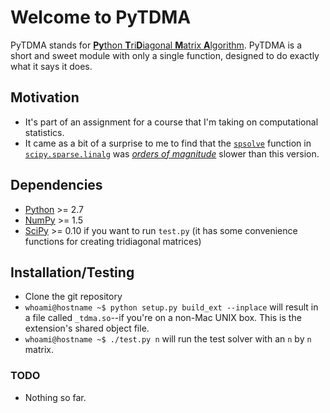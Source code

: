 # Welcome to PyTDMA
PyTDMA stands for [**Py**thon **T**ri**D**iagonal **M**atrix **A**lgorithm](http://en.wikipedia.org/wiki/Tridiagonal_matrix_algorithm). PyTDMA is a short and sweet module with only a single function, designed to do exactly what it says it does.

## Motivation
* It's part of an assignment for a course that I'm taking on computational statistics.
* It came as a bit of a surprise to me to find that the [`spsolve`](http://docs.scipy.org/doc/scipy/reference/generated/scipy.sparse.linalg.spsolve.html#scipy.sparse.linalg.spsolve) function in [`scipy.sparse.linalg`](http://docs.scipy.org/doc/scipy/reference/sparse.linalg.html) was [*orders of magnitude*](http://en.wikipedia.org/wiki/Order_of_magnitude) slower than this version.

## Dependencies
* [Python](http://www.python.org) >= 2.7
* [NumPy](http://numpy.scipy.org) >= 1.5
* [SciPy](http://www.scipy.org/) >= 0.10 if you want to run `test.py` (it has some convenience functions for creating tridiagonal matrices)

## Installation/Testing
* Clone the git repository
* `whoami@hostname ~$ python setup.py build_ext --inplace` will result
  in a file called `_tdma.so`--if you're on a non-Mac UNIX box. This
  is the extension's shared object file.
* `whoami@hostname ~$ ./test.py n` will run the test solver with an `n` by `n` matrix.

### TODO
* Nothing so far.
